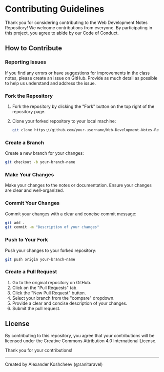# Contributing Guidelines

Thank you for considering contributing to the Web Development Notes Repository! We welcome contributions from everyone. By participating in this project, you agree to abide by our Code of Conduct.

## How to Contribute

### Reporting Issues

If you find any errors or have suggestions for improvements in the class notes, please create an issue on GitHub. Provide as much detail as possible to help us understand and address the issue.

### Fork the Repository

1. Fork the repository by clicking the "Fork" button on the top right of the repository page.
2. Clone your forked repository to your local machine:

   ```sh
   git clone https://github.com/your-username/Web-Development-Notes-Repository.git
   ```

### Create a Branch

Create a new branch for your changes:

```sh
git checkout -b your-branch-name
```

### Make Your Changes

Make your changes to the notes or documentation. Ensure your changes are clear and well-organized.

### Commit Your Changes

Commit your changes with a clear and concise commit message:

```sh
git add .
git commit -m "Description of your changes"
```

### Push to Your Fork

Push your changes to your forked repository:

```sh
git push origin your-branch-name
```

### Create a Pull Request

1. Go to the original repository on GitHub.
2. Click on the "Pull Requests" tab.
3. Click the "New Pull Request" button.
4. Select your branch from the "compare" dropdown.
5. Provide a clear and concise description of your changes.
6. Submit the pull request.

## License

By contributing to this repository, you agree that your contributions will be licensed under the Creative Commons Attribution 4.0 International License.

Thank you for your contributions!

---
Created by Alexander Koshcheev (@sanitaravel)
